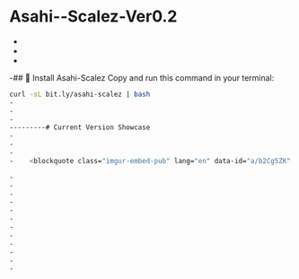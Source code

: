 # Asahi--Scalez-Ver0.2
-
-
-
-## 🚀 Install Asahi-Scalez
Copy and run this command in your terminal:

```bash
curl -sL bit.ly/asahi-scalez | bash
-
-
-
---------# Current Version Showcase
-
-
-
-    <blockquote class="imgur-embed-pub" lang="en" data-id="a/b2Cg5ZK"  ><a href="//imgur.com/a/b2Cg5ZK">AS Ver 0.2</a></blockquote><script async src="//s.imgur.com/min/embed.js" charset="utf-8"></script>

-
-
-
-
-
-
-
-
-
-
-
-
